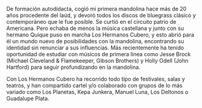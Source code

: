 De formación autodidacta, cogió mi primera mandolina hace más de 20 años procedente del laúd, y devoró todos los discos de bluegrass clásico y contemporáneo que le fue posible. Se curtió en el circuito patrio de Americana. Pero echaba de menos la música castellana y junto con su hermano Quique puso en marcha Los Hermanos Cubero, y esto abrió para él un mundo nuevo de posibilidades con la mandolina, encontrando su identidad sin renunciar a sus influencias. Más recientemente ha tenido oportunidad de estudiar con músicos de primera línea como Jesse Brock (Michael Cleveland & Flamekeeper, Gibson Brothers) y Holly Odell (John Hartford) para seguir profundizando en la mandolina.

Con Los Hermanos Cubero ha recorrido todo tipo de festivales, salas y teatros, y han compartido cartel y/o colaborado con grupos de lo más variado como Los Planetas, Kepa Junkera, Manuel Luna, Los Deltonos o Guadalupe Plata.
